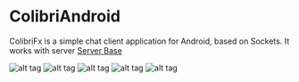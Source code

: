 # ColibriAndroid

ColibriFx is a simple chat client application for Android, based on Sockets. It works with server <a href="https://github.com/yra-rom/SerBase">Server Base</a> 

![alt tag](https://cloud.githubusercontent.com/assets/19465769/24081722/5471aef0-0cb9-11e7-880d-d22093086ba3.png) ![alt tag](https://cloud.githubusercontent.com/assets/19465769/24081723/54961394-0cb9-11e7-9a49-35699a273604.png) ![alt tag](https://cloud.githubusercontent.com/assets/19465769/24081726/5499cc96-0cb9-11e7-82a9-68063d814fdb.png) ![alt tag](https://cloud.githubusercontent.com/assets/19465769/24081724/549857a8-0cb9-11e7-9576-44a6a0f2c524.png) ![alt tag](https://cloud.githubusercontent.com/assets/19465769/24081725/549976a6-0cb9-11e7-971f-edb3f28df837.png)
